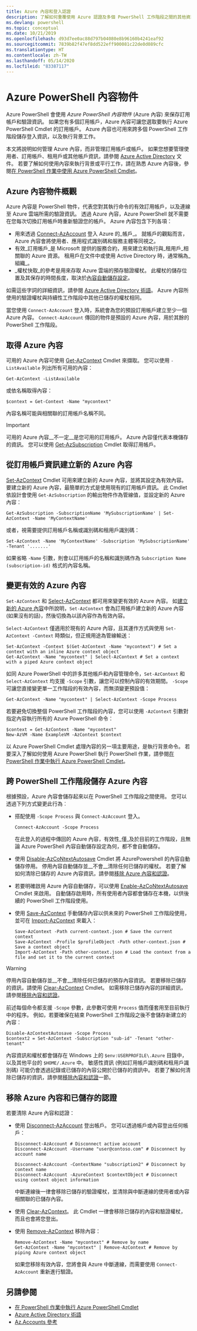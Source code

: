 ```yaml
---
title: Azure 內容和登入認證
description: 了解如何重覆使用 Azure 認證及多個 PowerShell 工作階段之間的其他資訊。
ms.devlang: powershell
ms.topic: conceptual
ms.date: 10/21/2019
ms.openlocfilehash: d93d7ee0ac88d797b04080e8b96160b4241eaf92
ms.sourcegitcommit: 7839b82f47ef8dd522eff900081c22de0d089cfc
ms.translationtype: HT
ms.contentlocale: zh-TW
ms.lasthandoff: 05/14/2020
ms.locfileid: "83387117"
---
```

# <a name="azure-powershell-context-objects"></a>Azure PowerShell 內容物件

Azure PowerShell 會使用 _Azure PowerShell 內容物件_ (Azure 內容) 來保存訂用帳戶和驗證資訊。 如果您有多個訂用帳戶，Azure 內容可讓您選取要執行 Azure PowerShell Cmdlet 的訂用帳戶。 Azure 內容也可用來跨多個 PowerShell 工作階段儲存登入資訊，以及執行背景工作。

本文將說明如何管理 Azure 內容，而非管理訂用帳戶或帳戶。 如果您想要管理使用者、訂用帳戶、租用戶或其他帳戶資訊，請參閱 [Azure Active Directory](/azure/active-directory) 文件。 若要了解如何使用內容來執行背景或平行工作，請在熟悉 Azure 內容後，參閱[在 PowerShell 作業中使用 Azure PowerShell Cmdlet](using-psjobs.md)。

## <a name="overview-of-azure-context-objects"></a>Azure 內容物件概觀

Azure 內容是 PowerShell 物件，代表您對其執行命令的有效訂用帳戶，以及連線至 Azure 雲端所需的驗證資訊。 透過 Azure 內容，Azure PowerShell 就不需要在您每次切換訂用帳戶時重新驗證您的帳戶。 Azure 內容包含下列各項：

* 用來透過 [Connect-AzAccount](/powershell/module/az.accounts/connect-azaccount) 登入 Azure 的_帳戶_。 就帳戶的觀點而言，Azure 內容會將使用者、應用程式識別碼和服務主體等同視之。
* 有效_訂用帳戶_是 Microsoft 提供的服務合約，用來建立和執行與_租用戶_相關聯的 Azure 資源。 租用戶在文件中或使用 Active Directory 時，通常稱為_組織_。
* _權杖快取_的參考是用來存取 Azure 雲端的預存驗證權杖。 此權杖的儲存位置及其保存的時間長度，取決於[內容自動儲存設定](#save-azure-contexts-across-powershell-sessions)。

如需這些字詞的詳細資訊，請參閱 [Azure Active Directory 術語](/azure/active-directory/fundamentals/active-directory-whatis#terminology)。 Azure 內容所使用的驗證權杖與持續性工作階段中其他已儲存的權杖相同。 

當您使用 `Connect-AzAccount` 登入時，系統會為您的預設訂用帳戶建立至少一個 Azure 內容。 `Connect-AzAccount` 傳回的物件是預設的 Azure 內容，用於其餘的 PowerShell 工作階段。

## <a name="get-azure-contexts"></a>取得 Azure 內容

可用的 Azure 內容可使用 [Get-AzContext](/powershell/module/az.accounts/get-azcontext) Cmdlet 來擷取。 您可以使用 `-ListAvailable` 列出所有可用的內容：

```azurepowershell-interactive
Get-AzContext -ListAvailable
```

或依名稱取得內容：

```azurepowershell-interactive
$context = Get-Context -Name "mycontext"
```

內容名稱可能與相關聯的訂用帳戶名稱不同。

> [!IMPORTANT]
> 可用的 Azure 內容__不一定__是您可用的訂用帳戶。 Azure 內容僅代表本機儲存的資訊。 您可以使用 [Get-AzSubscription](/powershell/module/Az.Accounts/Get-AzSubscription?view=azps-1.8.0) Cmdlet 取得訂用帳戶。

## <a name="create-a-new-azure-context-from-subscription-information"></a>從訂用帳戶資訊建立新的 Azure 內容

[Set-AzContext](/powershell/module/Az.Accounts/Set-AzContext?view=azps-1.8.0) Cmdlet 可用來建立新的 Azure 內容，並將其設定為有效內容。
要建立新的 Azure 內容，最簡單的方式是使用現有的訂用帳戶資訊。 此 Cmdlet 依設計會使用 `Get-AzSubscription` 的輸出物件作為管線值，並設定新的 Azure 內容：

```azurepowershell-interactive
Get-AzSubscription -SubscriptionName 'MySubscriptionName' | Set-AzContext -Name 'MyContextName'
```

或者，視需要提供訂用帳戶名稱或識別碼和租用戶識別碼：

```azurepowershell-interactive
Set-AzContext -Name 'MyContextName' -Subscription 'MySubscriptionName' -Tenant '.......'
```

如果省略 `-Name` 引數，則會以訂用帳戶的名稱和識別碼作為 `Subscription Name (subscription-id)` 格式的內容名稱。

## <a name="change-the-active-azure-context"></a>變更有效的 Azure 內容

`Set-AzContext` 和 [Select-AzContext](/powershell/module/az.accounts/set-azcontext?view=azps-1.8.0) 都可用來變更有效的 Azure 內容。 如[建立新的 Azure 內容](#create-a-new-azure-context-from-subscription-information)中所說明，`Set-AzContext` 會為訂用帳戶建立新的 Azure 內容 (如果沒有的話)，然後切換為以該內容作為有效內容。

`Select-AzContext` 僅適用於現有的 Azure 內容，且其運作方式與使用 `Set-AzContext -Context` 時類似，但正規用途為管線輸送：

```azurepowershell-interactive
Set-AzContext -Context $(Get-AzContext -Name "mycontext") # Set a context with an inline Azure context object
Get-AzContext -Name "mycontext" | Select-AzContext # Set a context with a piped Azure context object
```

如同 Azure PowerShell 中的許多其他帳戶和內容管理命令，`Set-AzContext` 和 `Select-AzContext` 均支援 `-Scope` 引數，讓您可以控制內容的有效期間。 `-Scope` 可讓您直接變更單一工作階段的有效內容，而無須變更預設值：

```azurepowershell-interactive
Get-AzContext -Name "mycontext" | Select-AzContext -Scope Process
```

若要避免切換整個 PowerShell 工作階段的內容，您可以使用 `-AzContext` 引數對指定內容執行所有的 Azure PowerShell 命令：

```azurepowershell-interactive
$context = Get-AzContext -Name "mycontext"
New-AzVM -Name ExampleVM -AzContext $context
```

以 Azure PowerShell Cmdlet 處理內容的另一項主要用途，是執行背景命令。 若要深入了解如何使用 Azure PowerShell 執行 PowerShell 作業，請參閱[在 PowerShell 作業中執行 Azure PowerShell Cmdlet](using-psjobs.md)。

## <a name="save-azure-contexts-across-powershell-sessions"></a>跨 PowerShell 工作階段儲存 Azure 內容

根據預設，Azure 內容會儲存起來以在 PowerShell 工作階段之間使用。 您可以透過下列方式變更此行為︰

* 搭配使用 `-Scope Process` 與 `Connect-AzAccount` 登入。

  ```azurepowershell
  Connect-AzAccount -Scope Process
  ```

  在此登入的過程中傳回的 Azure 內容，有效性_僅_及於目前的工作階段，且無論 Azure PowerShell 內容自動儲存設定為何，都不會自動儲存。
* 使用 [Disable-AzCoNtextAutosave](/powershell/module/az.accounts/disable-azcontextautosave) Cmdlet 將 AzurePowershell 的內容自動儲存停用。
  停用內容自動儲存並__不會__清除任何已儲存的權杖。 若要了解如何清除已儲存的 Azure 內容資訊，請參閱[移除 Azure 內容和認證](#remove-azure-contexts-and-stored-credentials)。
* 若要明確啟用 Azure 內容自動儲存，可以使用 [Enable-AzCoNtextAutosave](/powershell/module/az.accounts/enable-azcontextautosave) Cmdlet 來啟用。 自動儲存啟用時，所有使用者內容都會儲存在本機，以供後續的 PowerShell 工作階段使用。
* 使用 [Save-AzContext](/powershell/module/az.accounts/save-azcontext) 手動儲存內容以供未來的 PowerShell 工作階段使用，並可在 [Import-AzContext](/powershell/module/az.accounts/import-azcontext) 來載入：

  ```azurepowershell
  Save-AzContext -Path current-context.json # Save the current context
  Save-AzContext -Profile $profileObject -Path other-context.json # Save a context object
  Import-AzContext -Path other-context.json # Load the context from a file and set it to the current context
  ```

> [!WARNING]
> 停用內容自動儲存並__不會__清除任何已儲存的預存內容資訊。 若要移除已儲存的資訊，請使用 [Clear-AzContext](/powershell/module/az.accounts/Clear-AzContext) Cmdlet。 如需移除已儲存內容的詳細資訊，請參閱[移除內容和認證](#remove-azure-contexts-and-stored-credentials)。

前述每個命令都支援 `-Scope` 參數，此參數可使用 `Process` 值而僅套用至目前執行中的程序。 例如，若要確保在結束 PowerShell 工作階段之後不會儲存新建立的內容：

```azurepowershell-interactive
Disable-AzContextAutosave -Scope Process
$context2 = Set-AzContext -Subscription "sub-id" -Tenant "other-tenant"
```

內容資訊和權杖都會儲存在 Windows 上的 `$env:USERPROFILE\.Azure` 目錄中，以及其他平台的 `$HOME/.Azure` 中。 敏感性資訊 (例如訂用帳戶識別碼和租用戶識別碼) 可能仍會透過記錄或已儲存的內容公開於已儲存的資訊中。 若要了解如何清除已儲存的資訊，請參閱[移除內容和認證](#remove-azure-contexts-and-stored-credentials)一節。

## <a name="remove-azure-contexts-and-stored-credentials"></a>移除 Azure 內容和已儲存的認證

若要清除 Azure 內容和認證：

* 使用 [Disconnect-AzAccount](/powershell/module/az.accounts/disconnect-azaccount) 登出帳戶。
  您可以透過帳戶或內容登出任何帳戶：

  ```azurepowershell-interactive
  Disconnect-AzAccount # Disconnect active account 
  Disconnect-AzAccount -Username "user@contoso.com" # Disconnect by account name

  Disconnect-AzAccount -ContextName "subscription2" # Disconnect by context name
  Disconnect-AzAccount -AzureContext $contextObject # Disconnect using context object information
  ```

  中斷連線後一律會移除已儲存的驗證權杖，並清除與中斷連線的使用者或內容相關聯的已儲存內容。
* 使用 [Clear-AzContext](/powershell/module/az.accounts/Clear-AzContext)。 此 Cmdlet 一律會移除已儲存的內容和驗證權杖，而且也會將您登出。
* 使用 [Remove-AzContext](/powershell/module/az.accounts/remove-azcontext) 移除內容：
  
  ```azurepowershell-interactive
  Remove-AzContext -Name "mycontext" # Remove by name
  Get-AzContext -Name "mycontext" | Remove-AzContext # Remove by piping Azure context object
  ```

  如果您移除有效內容，您將會與 Azure 中斷連線，而需要使用 `Connect-AzAccount` 重新進行驗證。

## <a name="see-also"></a>另請參閱

* [在 PowerShell 作業中執行 Azure PowerShell Cmdlet](using-psjobs.md)
* [Azure Active Directory 術語](/azure/active-directory/fundamentals/active-directory-whatis#terminology)
* [Az.Accounts 參考](/powershell/module/az.accounts)
